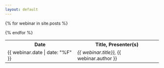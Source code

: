 ```yaml
---
layout: default
---
```

<table>
  <tr>
    <th>Date</th>
    <th>Title, Presenter(s)</th>
  </tr>

{% for webinar in site.posts %}
  <tr>
    <td>{{ webinar.date | date: "%F" }}</td>
    <td><em>{{ webinar.title}},</em> {{ webinar.author }}</td>
  </tr>
{% endfor %}
</table>
